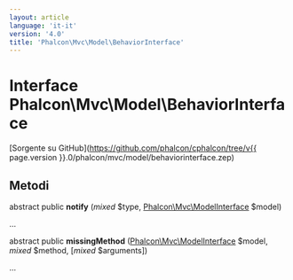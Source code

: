 ```yaml
---
layout: article
language: 'it-it'
version: '4.0'
title: 'Phalcon\Mvc\Model\BehaviorInterface'
---
```

# Interface **Phalcon\Mvc\Model\BehaviorInterface**

[Sorgente su GitHub](https://github.com/phalcon/cphalcon/tree/v{{ page.version }}.0/phalcon/mvc/model/behaviorinterface.zep)

## Metodi

abstract public **notify** (*mixed* $type, [Phalcon\Mvc\ModelInterface](Phalcon_Mvc_ModelInterface) $model)

...

abstract public **missingMethod** ([Phalcon\Mvc\ModelInterface](Phalcon_Mvc_ModelInterface) $model, *mixed* $method, [*mixed* $arguments])

...